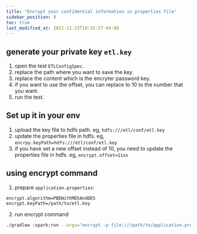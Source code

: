 ```yaml
---
title: "Encrypt your confidential information in properties file"
sidebar_position: 8
toc: true
last_modified_at: 2021-12-23T18:25:57-04:00
---
```


## generate your private key `etl.key`

1. open the test `ETLConfigSpec`.
2. replace the path where you want to save the key.
3. replace the content which is the encryter password key.
4. if you want to use the offset, you can replace to 10 to the number that you want.
5. run the test.

## Set up it in your env

1. upload the key file to hdfs path. eg, `hdfs:///etl/conf/etl.key`
2. update the properties file in hdfs. eg, `encrpy.keyPath=hdfs:///etl/conf/etl.key`
3. if you have set a new offset instead of 10, you need to update the properties file in hdfs. eg, `encrypt.offset=11xx`

## using encrypt command

1. prepare `application.properties`:

```properties
encrypt.algorithm=PBEWithMD5AndDES
encrypt.keyPath=/path/to/etl.key
```

2. run encrypt command

```bash
./gradlew :spark:run --args="encrypt -p file:///path/to/application.properties 'content_to_be_encrypted'"
```
